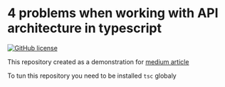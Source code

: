 # 4 problems when working with API architecture in typescript

[![GitHub license](https://img.shields.io/github/license/Mgorunuch/typescript-api-principles)](https://github.com/Mgorunuch/typescript-api-principles/blob/master/LICENSE)

This repository created as a demonstration for [medium article](https://medium.com/@mgorunuch.igor/4-problems-when-working-with-api-architecture-in-typescript-e5d8da41156c)

To tun this repository you need to be installed `tsc` globaly
